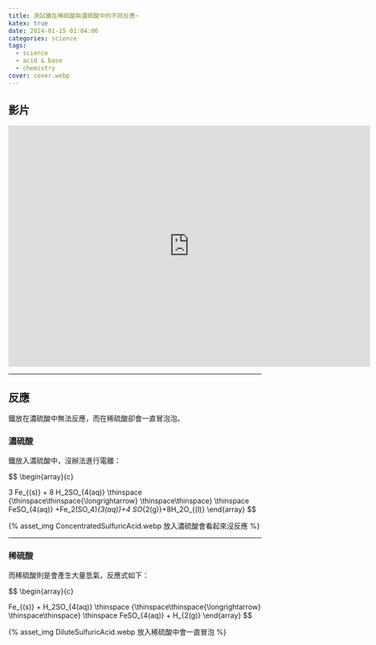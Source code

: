 ```yaml
---
title: 測試鐵在稀硫酸與濃硫酸中的不同反應~
katex: true
date: 2024-01-15 01:04:00
categories: science
tags:
  - science
  - acid & base
  - chemistry
cover: cover.webp
---
```


## 影片

<div style="text-align:center">
<iframe width="720" height="480" src="https://www.youtube.com/embed/m9u5SKf5FZs?si=VuEF0vT0Lm4jdnkg" title="YouTube video player" frameborder="0" allow="accelerometer; autoplay; clipboard-write; encrypted-media; gyroscope; picture-in-picture; web-share" allowfullscreen></iframe>
</div>

---

## 反應

鐵放在濃硫酸中無法反應，而在稀硫酸卻會一直冒泡泡。

### 濃硫酸

鐵放入濃硫酸中，沒辦法進行電離：

$$
\begin{array}{c}

   3 Fe_{(s)} + 8 H_2SO_{4(aq)} \thinspace {\thinspace\thinspace{\longrightarrow} \thinspace\thinspace} \thinspace FeSO_{4(aq)} +Fe_2(SO_4)_{3(aq)}+4 SO_{2(g)}+8H_2O_{(l)}
\end{array}
$$

{% asset_img ConcentratedSulfuricAcid.webp 放入濃硫酸會看起來沒反應 %}

---

### 稀硫酸

而稀硫酸則是會產生大量氫氣，反應式如下：

$$
\begin{array}{c}

   Fe_{(s)} + H_2SO_{4(aq)} \thinspace {\thinspace\thinspace{\longrightarrow} \thinspace\thinspace} \thinspace FeSO_{4(aq)} + H_{2(g)}
\end{array}
$$

{% asset_img DiluteSulfuricAcid.webp 放入稀硫酸中會一直冒泡 %}
